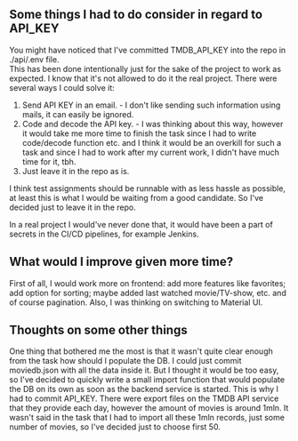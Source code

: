 ## Some things I had to do consider in regard to API_KEY
You might have noticed that I've committed TMDB_API_KEY into the repo in ./api/.env file.  
This has been done intentionally just for the sake of the project to work as expected. 
I know that it's not allowed to do it the real project. There were several ways I could solve it:
1. Send API KEY in an email. - I don't like sending such information using mails, it can easily be ignored.
2. Code and decode the API key. - I was thinking about this way, however it would take me more time to finish the task since 
I had to write code/decode function etc. and I think it would be an overkill for such a task
and since I had to work after my current work, I didn't have much time for it, tbh.
3. Just leave it in the repo as is.

I think test assignments should be runnable with as less hassle as possible, 
at least this is what I would be waiting from a good candidate. 
So I've decided just to leave it in the repo.

In a real project I would've never done that, it would have been a part of secrets in the CI/CD pipelines, for example Jenkins.

## What would I improve given more time?
First of all, I would work more on frontend: 
add more features like favorites; add option for sorting; maybe added last watched movie/TV-show, etc.
and of course pagination. Also, I was thinking on switching to Material UI.

## Thoughts on some other things
One thing that bothered me the most is that it wasn't quite clear enough from the task 
how should I populate the DB. I could just commit moviedb.json with all the data inside it. But I thought
it would be too easy, so I've decided to quickly write a small import function that would populate
the DB on its own as soon as the backend service is started. This is why I had to commit API_KEY. 
There were export files on the TMDB API service that they provide
each day, however the amount of movies is around 1mln. It wasn't said in the task that I had to import all these 1mln records,
just some number of movies, so I've decided just to choose first 50. 